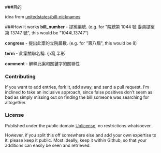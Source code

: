 ###目的

idea from [unitedstates/bill-nicknames](http://github.com/unitedstates/bill-nicknames)

###How it works
**bill_number** - 提案編號. (e.g. for "院總第 1044 號 委員提案第 13747 號", this would be "1044L13747")

**congress** - 提出此案的立院屆數. (e.g. for "第八屆", this would be 8)

**term** - 此案關聯名稱. 小寫,半形

**comment** - 解釋此案和關鍵字的關聯性

### Contributing

If you want to add entries, fork it, add away, and send a pull request. I'm inclined to take an inclusive approach, since false positives don't seem as bad as simply missing out on finding the bill someone was searching for altogether.

### License

Published under the public domain [Unlicense](/blob/master/LICENSE), no restrictions whatsoever.

However, if you split this off somewhere else and add your own expertise to it, please keep it public. Most ideally, keep it within Github, so that your additions can easily be seen and retrieved.
